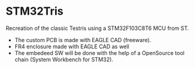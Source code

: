 # STM32Tris

Recreation of the classic Testris using a STM32F103C8T6 MCU from ST.
* The custom PCB is made with EAGLE CAD (freeware). 
* FR4 enclosure made with EAGLE CAD as well
* The embedeed SW will be done with the help of a OpenSource tool chain (System Workbench for STM32).
